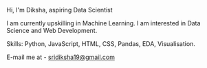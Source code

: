 Hi, I'm Diksha, aspiring Data Scientist

I am currently upskilling in Machine Learning.
I am interested in Data Science and Web Development.

Skills: Python, JavaScript, HTML, CSS, Pandas, EDA, Visualisation.

E-mail me at - sridiksha19@gmail.com
